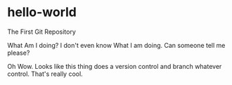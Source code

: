 hello-world
===========

The First Git Repository

What Am I doing? I don't even know What I am doing. Can someone tell me please?

Oh Wow. Looks like this thing does a version control and branch whatever control. That's really cool.
